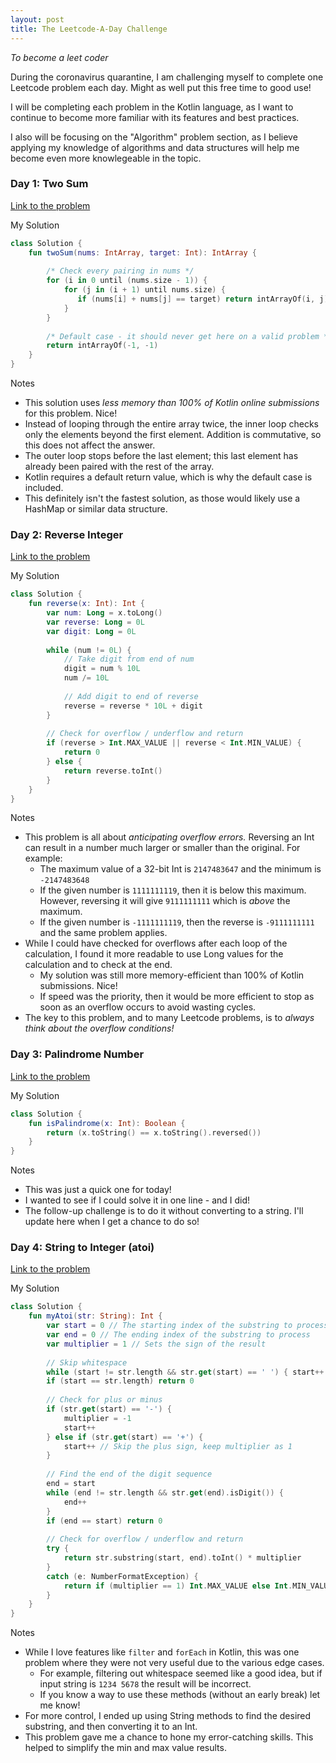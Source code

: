 ```yaml
---
layout: post
title: The Leetcode-A-Day Challenge
---
```

*To become a leet coder*

During the coronavirus quarantine, I am challenging myself to complete one Leetcode problem each day. Might as well put this free time to good use!

I will be completing each problem in the Kotlin language, as I want to continue to become more familiar with its features and best practices.

I also will be focusing on the "Algorithm" problem section, as I believe applying my knowledge of algorithms and data structures will help me become even more knowlegeable in the topic.

### Day 1: Two Sum
[Link to the problem](https://leetcode.com/problems/two-sum/)

My Solution
```kotlin
class Solution {
    fun twoSum(nums: IntArray, target: Int): IntArray {
        
        /* Check every pairing in nums */ 
        for (i in 0 until (nums.size - 1)) {
            for (j in (i + 1) until nums.size) {
               if (nums[i] + nums[j] == target) return intArrayOf(i, j)
            }
        }
        
        /* Default case - it should never get here on a valid problem */
        return intArrayOf(-1, -1)
    }
}
```

Notes
  - This solution uses *less memory than 100% of Kotlin online submissions* for this problem. Nice!
  - Instead of looping through the entire array twice, the inner loop checks only the elements beyond the first element. Addition is commutative, so this does not affect the answer.
  - The outer loop stops before the last element; this last element has already been paired with the rest of the array.
  - Kotlin requires a default return value, which is why the default case is included.
  - This definitely isn't the fastest solution, as those would likely use a HashMap or similar data structure.

### Day 2: Reverse Integer
[Link to the problem](https://leetcode.com/problems/reverse-integer/)

My Solution
```kotlin
class Solution {
    fun reverse(x: Int): Int {
        var num: Long = x.toLong()
        var reverse: Long = 0L
        var digit: Long = 0L
         
        while (num != 0L) {
            // Take digit from end of num
            digit = num % 10L
            num /= 10L
            
            // Add digit to end of reverse
            reverse = reverse * 10L + digit
        }
        
        // Check for overflow / underflow and return
        if (reverse > Int.MAX_VALUE || reverse < Int.MIN_VALUE) {
            return 0
        } else {
            return reverse.toInt()
        }
    }
}
```

Notes
- This problem is all about *anticipating overflow errors.* Reversing an Int can result in a number much larger or smaller than the original. For example:
  - The maximum value of a 32-bit Int is `2147483647` and the minimum is `-2147483648`
  - If the given number is `1111111119`, then it is below this maximum. However, reversing it will give `9111111111` which is *above* the maximum.
  - If the given number is `-1111111119`, then the reverse is `-9111111111` and the same problem applies.
- While I could have checked for overflows after each loop of the calculation, I found it more readable to use Long values for the calculation and to check at the end.
  - My solution was still more memory-efficient than 100% of Kotlin submissions. Nice!
  - If speed was the priority, then it would be more efficient to stop as soon as an overflow occurs to avoid wasting cycles.
- The key to this problem, and to many Leetcode problems, is to *always think about the overflow conditions!*

### Day 3: Palindrome Number
[Link to the problem](https://leetcode.com/problems/palindrome-number/)

My Solution
```kotlin
class Solution {
    fun isPalindrome(x: Int): Boolean {
        return (x.toString() == x.toString().reversed())
    }
}
```

Notes
- This was just a quick one for today!
- I wanted to see if I could solve it in one line - and I did!
- The follow-up challenge is to do it without converting to a string. I'll update here when I get a chance to do so!

### Day 4: String to Integer (atoi)
[Link to the problem](https://leetcode.com/problems/string-to-integer-atoi/)

My Solution
```kotlin
class Solution {
    fun myAtoi(str: String): Int {
        var start = 0 // The starting index of the substring to process
        var end = 0 // The ending index of the substring to process
        var multiplier = 1 // Sets the sign of the result
        
        // Skip whitespace
        while (start != str.length && str.get(start) == ' ') { start++ }
        if (start == str.length) return 0
        
        // Check for plus or minus
        if (str.get(start) == '-') {
            multiplier = -1
            start++
        } else if (str.get(start) == '+') {
            start++ // Skip the plus sign, keep multiplier as 1
        }
        
        // Find the end of the digit sequence
        end = start
        while (end != str.length && str.get(end).isDigit()) { 
            end++ 
        }
        if (end == start) return 0
        
        // Check for overflow / underflow and return
        try {
            return str.substring(start, end).toInt() * multiplier
        }
        catch (e: NumberFormatException) {
            return if (multiplier == 1) Int.MAX_VALUE else Int.MIN_VALUE
        }
    }
}
```

Notes
- While I love features like `filter` and `forEach` in Kotlin, this was one problem where they were not very useful due to the various edge cases.
    - For example, filtering out whitespace seemed like a good idea, but if input string is `1234 5678` the result will be incorrect.
    - If you know a way to use these methods (without an early break) let me know!
- For more control, I ended up using String methods to find the desired substring, and then converting it to an Int.
- This problem gave me a chance to hone my error-catching skills. This helped to simplify the min and max value results.